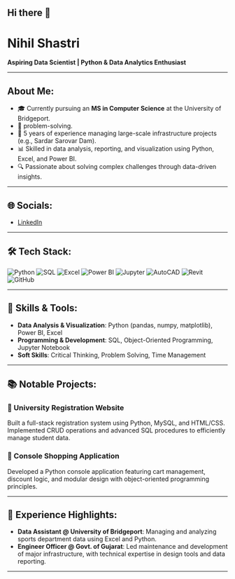 ## Hi there 👋
# Nihil Shastri
**Aspiring Data Scientist | Python & Data Analytics Enthusiast**

---

## About Me:
- 🎓 Currently pursuing an **MS in Computer Science** at the University of Bridgeport.
- 🧠 problem-solving.
- 💼 5 years of experience managing large-scale infrastructure projects (e.g., Sardar Sarovar Dam).
- 📊 Skilled in data analysis, reporting, and visualization using Python, Excel, and Power BI.
- 🔍 Passionate about solving complex challenges through data-driven insights.

---

## 🌐 Socials:
- [LinkedIn](https://www.linkedin.com/in/nihil-shastri02091995/)

---

## 🛠️ Tech Stack:
![Python](https://img.shields.io/badge/-Python-3776AB?style=for-the-badge&logo=python&logoColor=white)
![SQL](https://img.shields.io/badge/-SQL-4479A1?style=for-the-badge&logo=postgresql&logoColor=white)
![Excel](https://img.shields.io/badge/-Excel-217346?style=for-the-badge&logo=microsoft-excel&logoColor=white)
![Power BI](https://img.shields.io/badge/-Power%20BI-F2C811?style=for-the-badge&logo=power-bi&logoColor=black)
![Jupyter](https://img.shields.io/badge/-Jupyter-F37626?style=for-the-badge&logo=jupyter&logoColor=white)
![AutoCAD](https://img.shields.io/badge/-AutoCAD-E34F26?style=for-the-badge&logo=autodesk&logoColor=white)
![Revit](https://img.shields.io/badge/-Revit-0C6EFA?style=for-the-badge&logo=autodesk&logoColor=white)
![GitHub](https://img.shields.io/badge/-GitHub-181717?style=for-the-badge&logo=github&logoColor=white)

---

## 🧠 Skills & Tools:
- **Data Analysis & Visualization**: Python (pandas, numpy, matplotlib), Power BI, Excel
- **Programming & Development**: SQL, Object-Oriented Programming, Jupyter Notebook
- **Soft Skills**: Critical Thinking, Problem Solving, Time Management

---

## 📚 Notable Projects:
### 🔹 University Registration Website
Built a full-stack registration system using Python, MySQL, and HTML/CSS. Implemented CRUD operations and advanced SQL procedures to efficiently manage student data.

### 🔹 Console Shopping Application
Developed a Python console application featuring cart management, discount logic, and modular design with object-oriented programming principles.

---

## 💼 Experience Highlights:
- **Data Assistant @ University of Bridgeport**: Managing and analyzing sports department data using Excel and Python.
- **Engineer Officer @ Govt. of Gujarat**: Led maintenance and development of major infrastructure, with technical expertise in design tools and data reporting.

---


